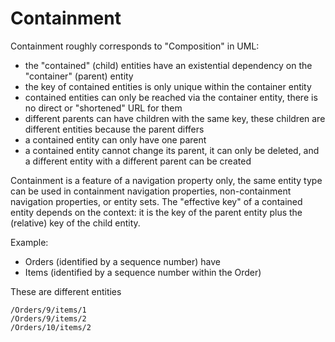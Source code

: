 # Containment

Containment roughly corresponds to "Composition" in UML:

- the "contained" (child) entities have an existential dependency on the "container" (parent) entity
- the key of contained entities is only unique within the container entity
- contained entities can only be reached via the container entity, there is no direct or "shortened" URL for them
- different parents can have children with the same key, these children are different entities because the parent differs
- a contained entity can only have one parent
- a contained entity cannot change its parent, it can only be deleted, and a different entity with a different parent can be created

Containment is a feature of a navigation property only, the same entity type can be used in containment navigation properties, non-containment navigation properties, or entity sets. The "effective key" of a contained entity depends on the context: it is the key of the parent entity plus the (relative) key of the child entity.

Example:

- Orders (identified by a sequence number) have 
- Items (identified by a sequence number within the Order)

These are different entities

~~~url
/Orders/9/items/1
/Orders/9/items/2
/Orders/10/items/2
~~~
